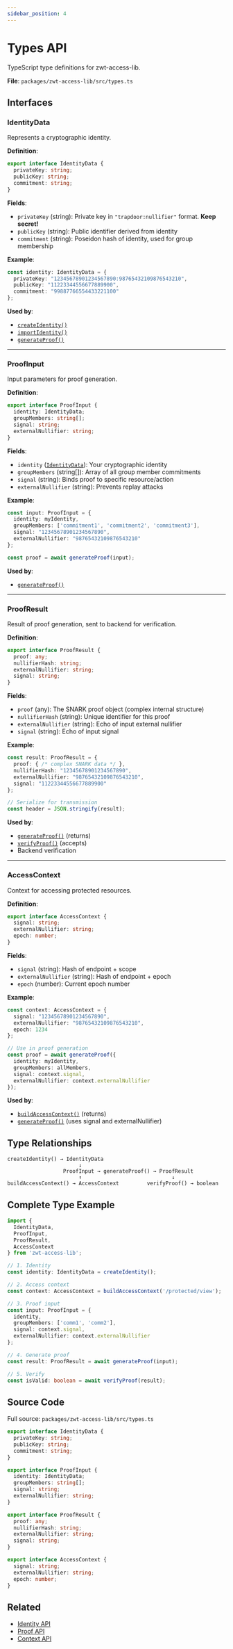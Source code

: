 ```yaml
---
sidebar_position: 4
---
```


# Types API

TypeScript type definitions for zwt-access-lib.

**File**: `packages/zwt-access-lib/src/types.ts`

## Interfaces

### IdentityData

Represents a cryptographic identity.

**Definition**:
```typescript
export interface IdentityData {
  privateKey: string;
  publicKey: string;
  commitment: string;
}
```

**Fields**:
- `privateKey` (string): Private key in `"trapdoor:nullifier"` format. **Keep secret!**
- `publicKey` (string): Public identifier derived from identity
- `commitment` (string): Poseidon hash of identity, used for group membership

**Example**:
```typescript
const identity: IdentityData = {
  privateKey: "12345678901234567890:98765432109876543210",
  publicKey: "11223344556677889900",
  commitment: "99887766554433221100"
};
```

**Used by**:
- [`createIdentity()`](identity#createidentity)
- [`importIdentity()`](identity#importidentity)
- [`generateProof()`](proof#generateproof)

---

### ProofInput

Input parameters for proof generation.

**Definition**:
```typescript
export interface ProofInput {
  identity: IdentityData;
  groupMembers: string[];
  signal: string;
  externalNullifier: string;
}
```

**Fields**:
- `identity` ([`IdentityData`](#identitydata)): Your cryptographic identity
- `groupMembers` (string[]): Array of all group member commitments
- `signal` (string): Binds proof to specific resource/action
- `externalNullifier` (string): Prevents replay attacks

**Example**:
```typescript
const input: ProofInput = {
  identity: myIdentity,
  groupMembers: ['commitment1', 'commitment2', 'commitment3'],
  signal: "12345678901234567890",
  externalNullifier: "98765432109876543210"
};

const proof = await generateProof(input);
```

**Used by**:
- [`generateProof()`](proof#generateproof)

---

### ProofResult

Result of proof generation, sent to backend for verification.

**Definition**:
```typescript
export interface ProofResult {
  proof: any;
  nullifierHash: string;
  externalNullifier: string;
  signal: string;
}
```

**Fields**:
- `proof` (any): The SNARK proof object (complex internal structure)
- `nullifierHash` (string): Unique identifier for this proof
- `externalNullifier` (string): Echo of input external nullifier
- `signal` (string): Echo of input signal

**Example**:
```typescript
const result: ProofResult = {
  proof: { /* complex SNARK data */ },
  nullifierHash: "12345678901234567890",
  externalNullifier: "98765432109876543210",
  signal: "11223344556677889900"
};

// Serialize for transmission
const header = JSON.stringify(result);
```

**Used by**:
- [`generateProof()`](proof#generateproof) (returns)
- [`verifyProof()`](proof#verifyproof) (accepts)
- Backend verification

---

### AccessContext

Context for accessing protected resources.

**Definition**:
```typescript
export interface AccessContext {
  signal: string;
  externalNullifier: string;
  epoch: number;
}
```

**Fields**:
- `signal` (string): Hash of endpoint + scope
- `externalNullifier` (string): Hash of endpoint + epoch
- `epoch` (number): Current epoch number

**Example**:
```typescript
const context: AccessContext = {
  signal: "12345678901234567890",
  externalNullifier: "98765432109876543210",
  epoch: 1234
};

// Use in proof generation
const proof = await generateProof({
  identity: myIdentity,
  groupMembers: allMembers,
  signal: context.signal,
  externalNullifier: context.externalNullifier
});
```

**Used by**:
- [`buildAccessContext()`](context#buildaccesscontext) (returns)
- [`generateProof()`](proof#generateproof) (uses signal and externalNullifier)

## Type Relationships

```
createIdentity() → IdentityData
                       ↓
                  ProofInput → generateProof() → ProofResult
                       ↑                             ↓
buildAccessContext() → AccessContext         verifyProof() → boolean
```

## Complete Type Example

```typescript
import {
  IdentityData,
  ProofInput,
  ProofResult,
  AccessContext
} from 'zwt-access-lib';

// 1. Identity
const identity: IdentityData = createIdentity();

// 2. Access context
const context: AccessContext = buildAccessContext('/protected/view');

// 3. Proof input
const input: ProofInput = {
  identity,
  groupMembers: ['comm1', 'comm2'],
  signal: context.signal,
  externalNullifier: context.externalNullifier
};

// 4. Generate proof
const result: ProofResult = await generateProof(input);

// 5. Verify
const isValid: boolean = await verifyProof(result);
```

## Source Code

Full source: `packages/zwt-access-lib/src/types.ts`

```typescript
export interface IdentityData {
  privateKey: string;
  publicKey: string;
  commitment: string;
}

export interface ProofInput {
  identity: IdentityData;
  groupMembers: string[];
  signal: string;
  externalNullifier: string;
}

export interface ProofResult {
  proof: any;
  nullifierHash: string;
  externalNullifier: string;
  signal: string;
}

export interface AccessContext {
  signal: string;
  externalNullifier: string;
  epoch: number;
}
```

## Related

- [Identity API](identity)
- [Proof API](proof)
- [Context API](context)
